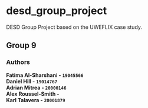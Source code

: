 # desd_group_project

DESD Group Project based on the UWEFLIX case study. </br>

## Group 9

### Authors

<b> Fatima Al-Sharshani - ```19045566``` <br/>
<b> Daniel Hill - ```19014767``` <br/>
<b> Adrian Mitrea - ```20000146``` <br/>
<b> Alex Roussel-Smith - ``` ``` <br/>
<b> Karl Talavera - ```20001879``` <br/>

